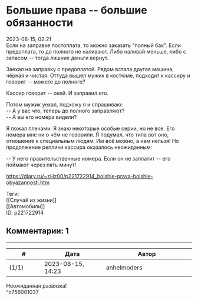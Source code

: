 Большие права -- большие обязанности
====================================

  
2023-08-15, 02:21  
 Если на заправке постоплата, то можно заказать "полный бак". Если предоплата, то до полного не наливают. Либо наливай меньше, либо с запасом -- тогда лишние деньги вернут.   
   
 Заехал на заправку с предоплатой. Рядом встала другая машина, чёрная и чистая. Оттуда вышел мужик в костюме, подходит к кассиру и говорит -- можете до полного?   
   
 Кассир говорит -- окей. И заправил его.   
   
 Потом мужик уехал, подхожу я и спрашиваю:   
 -- А у вас что, теперь до полного заправляют?   
 -- А вы его номера видели?   
   
 Я пожал плечами. Я знаю некоторые особые серии, но не все. Его номера мне ни о чём не говорили. Я подумал, что типа вот оно, отношение к специальным людям. Им всё можно, а нам нельзя! Но продолжение реплики кассира оказалось неожиданным:   
   
 -- У него правительственные номера. Если он не заплатит -- его поймают через пять минут!   
  
<https://diary.ru/~zHz00/p221722914_bolshie-prava-bolshie-obyazannosti.htm>  
  
Теги:  
[[Случай из жизни]]  
[[Автомобили]]  
ID: p221722914  


Комментарии: 1
--------------

  


---



|         #         |              Дата              |                     Автор                     |           ID           |
| --- | --- | --- | --- |
| (1/1) | 2023-08-15, 14:23 | anhelmoders | c756001037 |

  
 Неожиданная развязка!   
 ^c756001037
